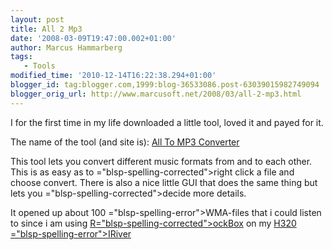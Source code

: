 ```yaml
---
layout: post
title: All 2 Mp3
date: '2008-03-09T19:47:00.002+01:00'
author: Marcus Hammarberg
tags:
   - Tools
modified_time: '2010-12-14T16:22:38.294+01:00'
blogger_id: tag:blogger.com,1999:blog-36533086.post-63039015982749094
blogger_orig_url: http://www.marcusoft.net/2008/03/all-2-mp3.html
---
```


I
for the first time in my life downloaded a little tool, loved it and
payed for it.

The name of the tool (and site is): [All To MP3
Converter](http://www.wma-mp3.com/)

This tool lets you convert different music formats from and to each
other. This is as easy as to <span>="blsp-spelling-corrected">right click</span> a file and choose
convert. There is also a nice little GUI that does the same thing but
lets you <span>="blsp-spelling-corrected">decide</span> more details.

It opened up about 100 <span>="blsp-spelling-error">WMA</span>-files that i could listen to
since i am using [R<span>="blsp-spelling-corrected">ockB</span><span
class="blsp-spelling-corrected">ox</span>](http://www.rockbox.org/) on
my [H320 <span>="blsp-spelling-error">IRiver</span>](http://en.wikipedia.org/wiki/Iriver_H300_series)
